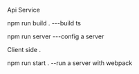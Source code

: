 Api Service

npm run build .  ---build ts

npm run server   ---config a server


Client side .  

npm run start .  --run a server with webpack
